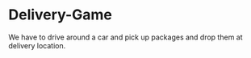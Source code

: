 # Delivery-Game
We have to drive around a car and pick up packages and drop them at delivery location. 

